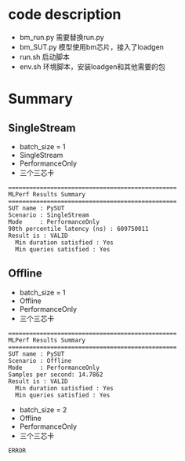 
# code description
- bm_run.py 需要替换run.py
- bm_SUT.py 模型使用bm芯片，接入了loadgen
- run.sh 启动脚本
- env.sh 环境脚本，安装loadgen和其他需要的包


# Summary
## SingleStream
- batch_size = 1
- SingleStream
- PerformanceOnly
- 三个三芯卡

```
================================================
MLPerf Results Summary
================================================
SUT name : PySUT
Scenario : SingleStream
Mode     : PerformanceOnly
90th percentile latency (ns) : 609750011
Result is : VALID
  Min duration satisfied : Yes
  Min queries satisfied : Yes
```


## Offline
- batch_size = 1
- Offline
- PerformanceOnly
- 三个三芯卡


```
================================================
MLPerf Results Summary
================================================
SUT name : PySUT
Scenario : Offline
Mode     : PerformanceOnly
Samples per second: 14.7862
Result is : VALID
  Min duration satisfied : Yes
  Min queries satisfied : Yes
```



- batch_size = 2
- Offline
- PerformanceOnly
- 三个三芯卡


```
ERROR
```